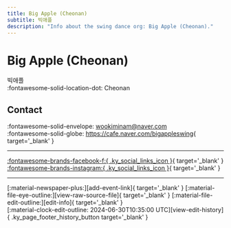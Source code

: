 ```yaml
---
title: Big Apple (Cheonan)
subtitle: 빅애플
description: "Info about the swing dance org: Big Apple (Cheonan)."
---
```


# Big Apple (Cheonan)

빅애플  
:fontawesome-solid-location-dot: Cheonan  


## Contact

:fontawesome-solid-envelope: <wookiminam@naver.com>  
:fontawesome-solid-globe: <https://cafe.naver.com/bigappleswing>{ target='_blank' }  

---

 [:fontawesome-brands-facebook-f:{ .ky_social_links_icon }](https://www.facebook.com/cabigapple){ target='_blank' } [:fontawesome-brands-instagram:{ .ky_social_links_icon }](https://instagram.com/bigappleswing){ target='_blank' }

---

<div class="ky_page_footer" markdown>
<div class="ky_page_footer_trailing" markdown="span">
[:material-newspaper-plus:][add-event-link]{ target='_blank' }
[:material-file-eye-outline:][view-raw-source-file]{ target='_blank' }
[:material-file-edit-outline:][edit-info]{ target='_blank' }
</div>
<div class="ky_page_footer_leading" markdown="span">
[:material-clock-edit-outline: 2024-06-30T10:35:00 UTC][view-edit-history]{ .ky_page_footer_history_button target='_blank' }
</div>
</div>

[add-event-link]: https://github.com/swingdance/events/issues/new?assignees=&labels=add+event&projects=&template=02-add_entity.yml&title=%5Bko_KR%5D%20%3CName%3E&region=ko_KR&province=Cheonan&city=Cheonan&org_id=big-apple-cheonan "Add Event"
[view-raw-source-file]: https://github.com/swingdance/orgs/blob/main/ko_KR/big-apple-cheonan.json "View Raw Source File"
[edit-info]: https://github.com/swingdance/orgs/issues/new?assignees=&labels=update+org&projects=&template=03-update_entity.yml&title=%5Bko_KR%5D%20Big%20Apple%20%28Cheonan%29&region=ko_KR&id=big-apple-cheonan&name=Big%20Apple%20%28Cheonan%29 "Edit Info"

[view-edit-history]: https://github.com/swingdance/orgs/commits/main/ko_KR/big-apple-cheonan.json "View Edit History"
